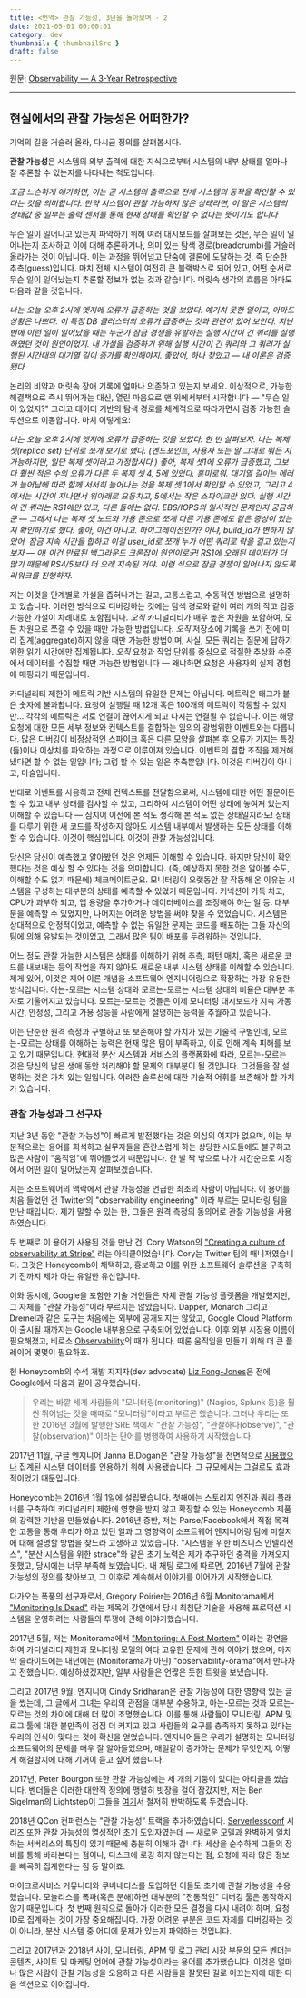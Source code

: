 ```yaml
---
title: <번역> 관찰 가능성, 3년을 돌아보며 - 2
date: 2021-05-01 00:00:01
category: dev
thumbnail: { thumbnailSrc }
draft: false
---
```


원문: [Observability — A 3-Year Retrospective](https://thenewstack.io/observability-a-3-year-retrospective/)

---

## 현실에서의 관찰 가능성은 어떠한가?

기억의 길을 거슬러 올라, 다시금 정의를 살펴봅시다.

**관찰 가능성**은 시스템의 외부 출력에 대한 지식으로부터 시스템의 내부 상태를 얼마나 잘 추론할 수 있는지를 나타내는 척도입니다.

*조금 느슨하게 얘기하면, 이는 곧 시스템의 출력으로 전체 시스템의 동작을 확인할 수 있다는 것을 의미합니다. 만약 시스템이 관찰 가능하지 않은 상태라면, 이 말은 시스템의 상태값 중 일부는 출력 센서를 통해 현재 상태를 확인할 수 없다는 뜻이기도 합니다*

무슨 일이 일어나고 있는지 파악하기 위해 여러 대시보드를 살펴보는 것은, 무슨 일이 일어나는지 조사하고 이에 대해 추론하거나, 의미 있는 탐색 경로(breadcrumb)를 거슬러 올라가는 것이 아닙니다. 이는 과정을 뛰어넘고 단숨에 결론에 도달하는 것, 즉 단순한 추측(guess)입니다. 마치 전체 시스템이 여전히 큰 블랙박스로 되어 있고, 어떤 순서로 무슨 일이 일어났는지 추론할 정보가 없는 것과 같습니다. 머릿속 생각의 흐름은 아마도 다음과 같을 것입니다.

*나는 오늘 오후 2시에 엣지에 오류가 급증하는 것을 보았다. 예기치 못한 일이고, 아마도 상황은 나쁘다. 이 특정 DB 클러스터의 오류가 급증하는 것과 관련이 있어 보인다. 지난번에 이런 일이 일어났을 때는 누군가 잠금 경쟁을 유발하는 실행 시간이 긴 쿼리를 실행하였던 것이 원인이었지. 내 가설을 검증하기 위해 실행 시간이 긴 쿼리와 그 쿼리가 실행된 시간대의 대기열 길이 증가를 확인해야지. 좋았어, 하나 찾았고 — 내 이론은 검증됐다.*

논리의 비약과 머릿속 장애 기록에 얼마나 의존하고 있는지 보세요. 이상적으로, 가능한 해결책으로 즉시 뛰어가는 대신, 열린 마음으로 맨 위에서부터 시작합니다 — "무슨 일이 있었지?" 그리고 데이터 기반의 탐색 경로를 체계적으로 따라가면서 검증 가능한 솔루션으로 이동합니다. 마치 이렇게요:

*나는 오늘 오후 2시에 엣지에 오류가 급증하는 것을 보았다. 한 번 살펴보자. 나는 복제 셋(replica set) 단위로 쪼개 보기로 했다. (엔드포인트, 사용자 또는 말 그대로 뭐든 지 가능하지만, 일단 복제 셋이라고 가정합시다.) 좋아, 복제 셋1에 오류가 급증했고, 그보다 훨씬 적은 수의 오류가 다른 두 복제 셋 4, 5에 있었다. 흥미로워. 대기열 길이는 에러가 늘어남에 따라 함께 서서히 늘어나는 것을 복제 셋 1에서 확인할 수 있었고, 그리고 4에서는 시간이 지나면서 위아래로 요동치고, 5에서는 작은 스파이크만 있다. 실행 시간이 긴 쿼리는 RS1에만 있고, 다른 둘에는 없다. EBS/IOPS의 일시적인 문제인지 궁금하군 — 그래서 나는 복제 셋 노드와 가용 존으로 쪼게 다른 가용 존에도 같은 증상이 있는지 확인하기로 했다. 좋아, 이건 아니고. 마이그레이션인가? 아냐, build_id가 변하지 않았어. 잠금 지속 시간을 합하고 이걸 user_id로 쪼개 누가 어떤 쿼리로 락을 걸고 있는지 보자 — 아! 이건 만료된 백그라운드 크론잡이 원인이로군! RS1에 오래된 데이터가 더 많기 때문에 RS4/5보다 더 오래 지속된 거야. 이런 식으로 잠금 경쟁이 일어나지 않도록 리워크를 진행하자.*

저는 이것을 단계별로 가설을 좁혀나가는 길고, 고통스럽고, 수동적인 방법으로 설명하고 있습니다. 이러한 방식으로 디버깅하는 것에는 탐색 경로와 같이 여러 개의 작고 검증 가능한 가설이 차례대로 포함됩니다. *오직* 카디널리티가 매우 높은 차원을 포함하여, 모든 차원으로 쪼갤 수 있을 때만 가능한 방법입니다. *오직* 저장소에 기록을 쓰기 전에 미리 집계(aggregate)하지 않을 때만 가능한 방법이며, 사실, 모든 쿼리는 질문에 답하기 위한 읽기 시간에만 집계됩니다. *오직* 요청과 작업 단위를 중심으로 적절한 추상화 수준에서 데이터를 수집할 때만 가능한 방법입니다 — 왜냐하면 요청은 사용자의 실제 경험에 매핑되기 때문입니다.

카디널리티 제한이 메트릭 기반 시스템의 유일한 문제는 아닙니다. 메트릭은 태그가 붙은 숫자에 불과합니다. 요청이 실행될 때 12개 혹은 100개의 메트릭이 작동할 수 있지만... 각각의 메트릭은 서로 연결이 끊어지게 되고 다시는 연결될 수 없습니다. 이는 해당 요청에 대한 모든 세부 정보와 컨텍스트를 결합하는 임의의 광범위한 이벤트와는 다릅니다. 많은 디버깅이 비정상적인 스파이크 혹은 다른 모양을 살펴본 후 오류가 가지는 특징(들)이나 이상치를 파악하는 과정으로 이루어져 있습니다. 이벤트의 결합 조직을 제거해냈다면 할 수 없는 일입니다; 그럼 할 수 있는 일은 추측뿐입니다. 이것은 디버깅이 아니고, 마술입니다.

반대로 이벤트를 사용하고 전체 컨텍스트를 전달함으로써, 시스템에 대한 어떤 질문이든 할 수 있고 내부 상태를 검사할 수 있고, 그리하여 시스템이 어떤 상태에 놓여져 있는지 이해할 수 있습니다 — 심지어 이전에 본 적도 생각해 본 적도 없는 상태일지라도! 상태를 다루기 위한 새 코드를 작성하지 않아도 시스템 내부에서 발생하는 모든 상태를 이해할 수 있습니다. 이것이 핵심입니다. 이것이 관찰 가능성입니다.

당신은 당신이 예측했고 알아봤던 것은 언제든 이해할 수 있습니다. 하지만 당신이 확인했다는 것은 예상 할 수 있다는 것을 의미합니다. (즉, 예상하지 못한 것은 알아볼 수도, 이해할 수도 없기 때문에) 체크메이트군요. 모니터링이 오랫동안 잘 작동해 온 이유는 시스템을 구성하는 대부분의 상태를 예측할 수 있었기 때문입니다. 커넥션이 가득 차고, CPU가 과부하 되고, 앱 용량을 추가하거나 데이터베이스를 조정해야 하는 일 등. 대부분을 예측할 수 있었지만, 나머지는 어려운 방법을 써야 찾을 수 있었습니다. 시스템은 상대적으로 안정적이었고, 예측할 수 없는 유일한 문제는 코드를 배포하는 그들 자신의 팀에 의해 유발되는 것이었고, 그래서 많은 팀이 배포를 두려워하는 것입니다.

어느 정도 관찰 가능한 시스템은 상태를 이해하기 위해 추측, 패턴 매치, 혹은 새로운 코드를 내보내는 등의 작업을 하지 않아도 새로운 내부 시스템 상태를 이해할 수 있습니다. 제게 있어, 이것은 제어 이론 개념을 소프트웨어 엔지니어링으로 확장하는 가장 유용한 방식입니다. 아는-모르는 시스템 상태와 모르는-모르는 시스템 상태의 비율은 대부분 후자로 기울어지고 있습니다. 모르는-모르는 것들은 이제 모니터링 대시보드가 지속 가동 시간, 안정성, 그리고 가용 성능을 사람에게 설명하는 능력을 추월하고 있습니다.

이는 단순한 원격 측정과 구별하고 또 보존해야 할 가치가 있는 기술적 구별인데, 모르는-모르는 상태를 이해하는 능력은 현재 많은 팀이 부족하고, 이로 인해 계속 피해를 보고 있기 때문입니다. 현대적 분산 시스템과 서비스의 플랫폼화에 따라, 모르는-모르는 것은 당신의 남은 생애 동안 처리해야 할 문제의 대부분이 될 것입니다. 그것들을 잘 설명하는 것은 가치 있는 일입니다. 이러한 솔루션에 대한 기술적 어휘를 보존해야 할 가치가 있습니다.

### 관찰 가능성과 그 선구자

지난 3년 동안 "관찰 가능성"이 빠르게 발전했다는 것은 의심의 여지가 없으며, 이는 부분적으로는 용어를 희석하고 실무자들을 혼란스럽게 하는 상당한 시도들에도 불구하고 많은 사람이 "움직임"에 뛰어들었기 때문입니다. 한 발 짝 밖으로 나가 시간순으로 시장에서 어떤 일이 일어났는지 살펴보겠습니다.

저는 소프트웨어의 맥락에서 관찰 가능성을 언급한 최초의 사람이 아닙니다. 이 용어를 처음 들었던 건 Twitter의 "observability engineering" 이라 부르는 모니터링 팀을 만난 때입니다. 제가 말할 수 있는 한, 그들은 원격 측정의 동의어로 관찰 가능성을 사용하였습니다.

두 번째로 이 용어가 사용된 것을 만난 건, Cory Watson의 ["Creating a culture of observability at Stripe"](https://www.infoq.com/presentations/stripe-culture-2016/) 라는 아티클이었습니다. Cory는 Twitter 팀의 매니저였습니다. 그것은 Honeycomb이 채택하고, 홍보하고 이를 위한 소프트웨어 솔루션을 구축하기 전까지 제가 아는 유일한 유산입니다.

이와 동시에, Google을 포함한 기술 거인들은 자체 관찰 가능성 플랫폼을 개발했지만, 그 자체를 "관찰 가능성"이라 부르지는 않았습니다. Dapper, Monarch 그리고 Dremel과 같은 도구는 처음에는 외부에 공개되지는 않았고, Google Cloud Platform이 출시될 때까지는 Google 내부용으로 구축되어 있었습니다. 이후 외부 시장용 이름이 필요해졌고, 비로소 [Observability](https://cloud.google.com/service-monitoring/)의 때가 됩니다. 때론 움직임을 만들기 위해 더 큰 플레이어 몇몇이 필요하죠.

현 Honeycomb의 수석 개발 지지자(dev advocate) [Liz Fong-Jones](https://twitter.com/lizthegrey)은 전에 Google에서 다음과 같이 공유했습니다.

> 우리는 바깥 세계 사람들의 "모니터링(monitoring)" (Nagios, Splunk 등)을 훨씬 뛰어넘는 것을 때때로 "모니터링"이라고 부르곤 했습니다. 그러나 우리는 또한 2016년 3월에 발행한 SRE 책에서 "관찰 가능성", "관찰하다(observe)", "관찰(observation)" 이라는 단어를 병행하여 사용하기 시작했습니다.

2017년 11월, 구글 엔지니어 Janna B.Dogan은 "관찰 가능성"을 전면적으로 [사용했으나](https://medium.com/observability/googles-approach-to-observability-frameworks-c89fc1f0e058) 집계된 시스템 데이터를 인용하기 위해 사용됐습니다. 그 규모에서는 그걸로도 효과적이었기 때문입니다.

Honeycomb는 2016년 1월 1일에 설립됐습니다. 첫해에는 스토리지 엔진과 쿼리 플래너를 구축하여 카디널리티 제한에 영향을 받지 않고 확장할 수 있는 Honeycomb 제품의 강력한 기반을 만들었습니다. 2016년 중반, 저는 Parse/Facebook에서 직접 목격한 고통을 통해 우리가 하고 있던 일과 그 영향력이 소프트웨어 엔지니어링 팀에 미칠지에 대해 설명할 방법을 찾느라 고생하고 있었습니다. "시스템을 위한 비즈니스 인텔리전스", "분산 시스템을 위한 strace"와 같은 초기 노력은 제가 추구하던 충격을 가져오지 못했고, 당시에는 너무 부족해 보였습니다. 내 채팅 로그에 따르면, 2016년 7월에 관찰 가능성의 정의를 찾아보고, 그 이후로 계속해서 이야기를 이어가기 시작했습니다.

다가오는 폭풍의 선구자로서, Gregory Poirier는 2016년 6월 Monitorama에서 ["Monitoring Is Dead"](https://vimeo.com/173610062) 라는 제목의 강연에서 당시 최첨단 기술을 사용해 프로덕션 시스템을 운영하려는 사람들의 투쟁에 관해 이야기했습니다.

2017년 5월, 저는 Monitorama에서 ["Monitoring: A Post Mortem"](https://vimeo.com/221055194) 이라는 강연을 하여 카디널리티 제한과 모니터링 모델의 여타 고유한 문제에 관해 이야기 했으며, 마지막 슬라이드에는 내년에는 (Monitorama가 아닌) "observability-orama"에서 만나자고 전했습니다. 예상하셨겠지만, 일부 사람들은 언짢은 듯한 트윗을 보냈습니다.

그리고 2017년 9월, 엔지니어 Cindy Sridharan은 관찰 가능성에 대한 영향력 있는 글을 썼는데, 그 글에서 그녀는 우리의 관점을 대부분 수용하고, 아는-모르는 것과 모르는-모르는 것의 차이에 대해 더 많이 조명했습니다. 이를 통해 사람들이 모니터링, APM 및 로그 툴에 대한 불만족이 점점 더 커지고 있고 사람들의 요구를 충족하지 못하고 있다는 우리의 인식이 맞다는 것에 확신을 얻었습니다. 엔지니어들은 우리가 설명하는 모니터링 소프트웨어의 문제를 매우 잘 알아들었으며, 매일같이 증가하는 문제가 무엇인지, 어떻게 해결할지에 대해 기꺼이 듣고 싶어 했습니다.

2017년, Peter Bourgon 또한 관찰 가능성에는 세 개의 기둥이 있다는 아티클을 썼습니다. 벤더들은 이러한 대안적 정의에 맹렬히 빗장을 걸어 잠갔지만, 저는 Ben Sigelman의 Lightstep이 그들을 [여기](https://lightstep.com/blog/three-pillars-zero-answers-towards-new-scorecard-observability/)서 철저히 반박하도록 두겠습니다.

2018년 QCon 컨퍼런스는 "관찰 가능성" 트랙을 추가하였습니다. [Serverlessconf](https://serverlessconf.io/) 시리즈 또한 관찰 가능성의 열성적인 초기 도입자였는데 — 새로운 모델과 완벽하게 일치하는 서버리스의 특징이 있기 때문에 충분히 이해가 갑니다: 세상을 순수하게 그들의 장비를 통해 바라본다는 점이나, 디스크에 로깅 하지 않는다는 점, 요청에 따라 많은 정보를 빼곡히 집계한다는 점 등 말이죠.

마이크로서비스 커뮤니티와 쿠버네티스를 도입하던 이들도 초기에 관찰 가능성을 수용했습니다. 모놀리스를 폭파(혹은 분해)하면 대부분의 "전통적인" 디버깅 툴은 동작하지 않기 때문입니다. 첫 번째 원칙으로 돌아가 이러한 모든 결정을 다시 내려야 하며, 요청 ID로 집계하는 것이 가장 중요해집니다. 가장 어려운 부분은 코드 자체를 디버깅하는 것이 아니라, 분산 시스템 중 어디에 문제가 있는지 파악하는 것입니다.

그리고 2017년과 2018년 사이, 모니터링, APM 및 로그 관리 시장 부문의 모든 벤더는 콘텐츠, 사이트 및 마케팅 언어에 관찰 가능성이라는 용어를 추가했습니다. 이것은 얼마나 많은 사람이 관찰 가능성을 오용하고 다른 사람들을 잘못된 길로 이끄는지에 대한 다음 섹션으로 이어집니다.
